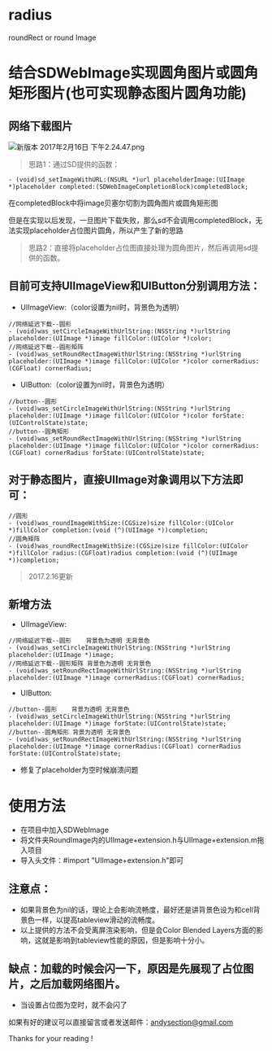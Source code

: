 # radius
roundRect or round Image
# 结合SDWebImage实现圆角图片或圆角矩形图片(也可实现静态图片圆角功能)
## 网络下载图片

![新版本 2017年2月16日 下午2.24.47.png](http://upload-images.jianshu.io/upload_images/2860910-5ab21bf9a5c801f5.png?imageMogr2/auto-orient/strip%7CimageView2/2/w/375)

> 思路1：通过SD提供的函数：

```
- (void)sd_setImageWithURL:(NSURL *)url placeholderImage:(UIImage *)placeholder completed:(SDWebImageCompletionBlock)completedBlock;
```
在completedBlock中将image贝塞尔切割为圆角图片或圆角矩形图

但是在实现以后发现，一旦图片下载失败，那么sd不会调用completedBlock，无法实现placeholder占位图片圆角，所以产生了新的思路

> 思路2：直接将placeholder占位图直接处理为圆角图片，然后再调用sd提供的函数。

## 目前可支持UIImageView和UIButton分别调用方法：
* UIImageView:（color设置为nil时，背景色为透明）
```
//网络延迟下载--圆形
- (void)was_setCircleImageWithUrlString:(NSString *)urlString placeholder:(UIImage *)image fillColor:(UIColor *)color;
//网络延迟下载--圆形矩阵
- (void)was_setRoundRectImageWithUrlString:(NSString *)urlString placeholder:(UIImage *)image fillColor:(UIColor *)color cornerRadius:(CGFloat) cornerRadius;
```
* UIButton:（color设置为nil时，背景色为透明）
```
//button--圆形
- (void)was_setCircleImageWithUrlString:(NSString *)urlString placeholder:(UIImage *)image fillColor:(UIColor *)color forState:(UIControlState)state;
//button--圆角矩形
- (void)was_setRoundRectImageWithUrlString:(NSString *)urlString placeholder:(UIImage *)image fillColor:(UIColor *)color cornerRadius:(CGFloat) cornerRadius forState:(UIControlState)state;
```
## 对于静态图片，直接UIImage对象调用以下方法即可：
```
//圆形
- (void)was_roundImageWithSize:(CGSize)size fillColor:(UIColor *)fillColor completion:(void (^)(UIImage *))completion;
//圆角矩阵
- (void)was_roundRectImageWithSize:(CGSize)size fillColor:(UIColor *)fillColor radius:(CGFloat)radius completion:(void (^)(UIImage *))completion;
```

> 2017.2.16更新

## 新增方法
* UIImageView:

```
//网络延迟下载--圆形    背景色为透明 无背景色
- (void)was_setCircleImageWithUrlString:(NSString *)urlString placeholder:(UIImage *)image;
//网络延迟下载--圆形矩阵 背景色为透明 无背景色
- (void)was_setRoundRectImageWithUrlString:(NSString *)urlString placeholder:(UIImage *)image cornerRadius:(CGFloat) cornerRadius;
```
* UIButton:

```
//button--圆形    背景为透明 无背景色
- (void)was_setCircleImageWithUrlString:(NSString *)urlString placeholder:(UIImage *)image forState:(UIControlState)state;
//button--圆角矩形 背景为透明 无背景色
- (void)was_setRoundRectImageWithUrlString:(NSString *)urlString placeholder:(UIImage *)image cornerRadius:(CGFloat) cornerRadius forState:(UIControlState)state;
```

* 修复了placeholder为空时候崩溃问题

# 使用方法
* 在项目中加入SDWebImage
* 将文件夹RoundImage内的UIImage+extension.h与UIImage+extension.m拖入项目
* 导入头文件：#import "UIImage+extension.h"即可

## 注意点：
* 如果背景色为nil的话，理论上会影响流畅度，最好还是讲背景色设为和cell背景色一样，以提高tableview滑动的流畅度。
* 以上提供的方法不会受离屏渲染影响，但是会Color Blended Layers方面的影响，这就是影响到tableview性能的原因，但是影响十分小。

## 缺点：加载的时候会闪一下，原因是先展现了占位图片，之后加载网络图片。
* 当设置占位图为空时，就不会闪了

如果有好的建议可以直接留言或者发送邮件：andysection@gmail.com

Thanks for your reading !
